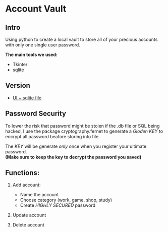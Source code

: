 # Account Vault  
  
## Intro  
Using python to create a local vault to store all of your precious accounts with only one single user password.  
  
__The main tools we used:__
* Tkinter  
* sqlite  

## Version
* [UI + sqlite file](https://github.com/WilliamYWY/Account-Vault/blob/master/AccountSYS_UIFILE_version.ipynb "link")  
  
## Password Security 
To lower the risk that password might be stolen if the .db file or SQL being hacked, I use the package cryptography.fernet to generate a _Gloden KEY_ to encrypt all password beafore storing into file.  
  
The _KEY_ will be generate _only_ once when you register your ultimate password.  
__(Make sure to keep the key to decrypt the password you saved)__
  
## Functions:
1. Add account:  
    * Name the account
    * Choose category (work, game, shop, study)
    * Create _HIGHLY SECURED_ password
  
2. Update account  
3. Delete account
